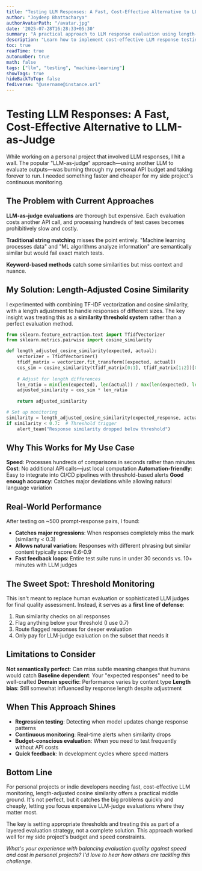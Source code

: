 ```yaml
---
title: "Testing LLM Responses: A Fast, Cost-Effective Alternative to LLM-as-Judge"
author: "Joydeep Bhattacharya"
authorAvatarPath: "/avatar.jpg"
date: '2025-07-28T16:28:33+05:30'
summary: "A practical approach to LLM response evaluation using length-adjusted cosine similarity for fast, budget-friendly monitoring in personal projects."
description: "Learn how to implement cost-effective LLM response testing using TF-IDF and cosine similarity instead of expensive LLM-as-judge evaluations."
toc: true
readTime: true
autonumber: true
math: false
tags: ["llm", "testing", "machine-learning"]
showTags: true
hideBackToTop: false
fediverse: "@username@instance.url"
---
```


# Testing LLM Responses: A Fast, Cost-Effective Alternative to LLM-as-Judge

While working on a personal project that involved LLM responses, I hit a wall. The popular "LLM-as-judge" approach—using another LLM to evaluate outputs—was burning through my personal API budget and taking forever to run. I needed something faster and cheaper for my side project's continuous monitoring.

## The Problem with Current Approaches

**LLM-as-judge evaluations** are thorough but expensive. Each evaluation costs another API call, and processing hundreds of test cases becomes prohibitively slow and costly.

**Traditional string matching** misses the point entirely. "Machine learning processes data" and "ML algorithms analyze information" are semantically similar but would fail exact match tests.

**Keyword-based methods** catch some similarities but miss context and nuance.

## My Solution: Length-Adjusted Cosine Similarity

I experimented with combining TF-IDF vectorization and cosine similarity, with a length adjustment to handle responses of different sizes. The key insight was treating this as a **similarity threshold system** rather than a perfect evaluation method.

```python
from sklearn.feature_extraction.text import TfidfVectorizer
from sklearn.metrics.pairwise import cosine_similarity

def length_adjusted_cosine_similarity(expected, actual):
    vectorizer = TfidfVectorizer()
    tfidf_matrix = vectorizer.fit_transform([expected, actual])
    cos_sim = cosine_similarity(tfidf_matrix[0:1], tfidf_matrix[1:2])[0][0]
    
    # Adjust for length differences
    len_ratio = min(len(expected), len(actual)) / max(len(expected), len(actual))
    adjusted_similarity = cos_sim * len_ratio
    
    return adjusted_similarity

# Set up monitoring
similarity = length_adjusted_cosine_similarity(expected_response, actual_response)
if similarity < 0.7:  # Threshold trigger
    alert_team("Response similarity dropped below threshold")
```

## Why This Works for My Use Case

**Speed**: Processes hundreds of comparisons in seconds rather than minutes
**Cost**: No additional API calls—just local computation
**Automation-friendly**: Easy to integrate into CI/CD pipelines with threshold-based alerts
**Good enough accuracy**: Catches major deviations while allowing natural language variation

## Real-World Performance

After testing on ~500 prompt-response pairs, I found:

- **Catches major regressions**: When responses completely miss the mark (similarity < 0.3)
- **Allows natural variation**: Responses with different phrasing but similar content typically score 0.6-0.9
- **Fast feedback loops**: Entire test suite runs in under 30 seconds vs. 10+ minutes with LLM judges

## The Sweet Spot: Threshold Monitoring

This isn't meant to replace human evaluation or sophisticated LLM judges for final quality assessment. Instead, it serves as a **first line of defense**:

1. Run similarity checks on all responses
2. Flag anything below your threshold (I use 0.7)
3. Route flagged responses for deeper evaluation
4. Only pay for LLM-judge evaluation on the subset that needs it

## Limitations to Consider

**Not semantically perfect**: Can miss subtle meaning changes that humans would catch
**Baseline dependent**: Your "expected responses" need to be well-crafted
**Domain specific**: Performance varies by content type
**Length bias**: Still somewhat influenced by response length despite adjustment

## When This Approach Shines

- **Regression testing**: Detecting when model updates change response patterns
- **Continuous monitoring**: Real-time alerts when similarity drops
- **Budget-conscious evaluation**: When you need to test frequently without API costs
- **Quick feedback**: In development cycles where speed matters

## Bottom Line

For personal projects or indie developers needing fast, cost-effective LLM monitoring, length-adjusted cosine similarity offers a practical middle ground. It's not perfect, but it catches the big problems quickly and cheaply, letting you focus expensive LLM-judge evaluations where they matter most.

The key is setting appropriate thresholds and treating this as part of a layered evaluation strategy, not a complete solution. This approach worked well for my side project's budget and speed constraints.

*What's your experience with balancing evaluation quality against speed and cost in personal projects? I'd love to hear how others are tackling this challenge.*
